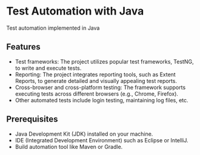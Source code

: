 # Test Automation with Java

Test automation implemented in Java

## Features

- Test frameworks: The project utilizes popular test frameworks, TestNG, to write and execute tests.
- Reporting: The project integrates reporting tools, such as Extent Reports, to generate detailed and visually appealing test reports.
- Cross-browser and cross-platform testing: The framework supports executing tests across different browsers (e.g., Chrome, Firefox).
- Other automated tests include login testing, maintaining log files, etc.

## Prerequisites

- Java Development Kit (JDK) installed on your machine.
- IDE (Integrated Development Environment) such as Eclipse or IntelliJ.
- Build automation tool like Maven or Gradle.

